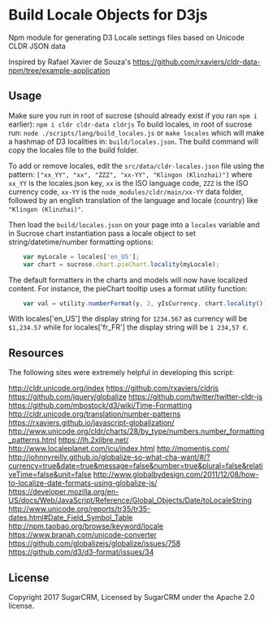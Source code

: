 # Build Locale Objects for D3js
Npm module for generating D3 Locale settings files based on Unicode CLDR JSON data

Inspired by Rafael Xavier de Souza's
https://github.com/rxaviers/cldr-data-npm/tree/example-application

## Usage
Make sure you run in root of sucrose (should already exist if you ran `npm i` earlier):
    `npm i cldr cldr-data cldrjs`
To build locales, in root of sucrose run:
    `node ./scripts/lang/build_locales.js` or `make locales`
which will make a hashmap of D3 localities in:
    `build/locales.json`.
The build command will copy the locales file to the build folder.

To add or remove locales, edit the `src/data/cldr-locales.json` file using the pattern:
    `["xx_YY", "xx", "ZZZ", "xx-YY", "Klingon (Klinzhai)"]`
where `xx_YY` is the locales.json key, `xx` is the ISO language code, `ZZZ` is the ISO currency code,
`xx-YY` is the `node_modules/cldr/main/xx-YY` data folder, followed by an english translation of
the language and locale (country) like `"Klingon (Klinzhai)"`.

Then load the `build/locales.json` on your page into a `locales` variable and in Sucrose chart instantiation pass a locale object to set string/datetime/number formatting options:
```javascript
    var myLocale = locales['en_US'];
    var chart = sucrose.chart.pieChart.locality(myLocale);
```
The default formatters in the charts and models will now have localized content.
For instance, the pieChart tooltip uses a format utility function:
```javascript
    var val = utility.numberFormat(y, 2, yIsCurrency, chart.locality());
```
With locales['en_US'] the display string for `1234.567` as currency will be `$1,234.57`
while for locales['fr_FR'] the display string will be `1 234,57 €`.

## Resources
The following sites were extremely helpful in developing this script:

http://cldr.unicode.org/index
https://github.com/rxaviers/cldrjs
https://github.com/jquery/globalize
https://github.com/twitter/twitter-cldr-js
https://github.com/mbostock/d3/wiki/Time-Formatting
http://cldr.unicode.org/translation/number-patterns
https://rxaviers.github.io/javascript-globalization/
http://www.unicode.org/cldr/charts/28/by_type/numbers.number_formatting_patterns.html
https://lh.2xlibre.net/
http://www.localeplanet.com/icu/index.html
http://momentjs.com/
http://johnnyreilly.github.io/globalize-so-what-cha-want/#/?currency=true&date=true&message=false&number=true&plural=false&relativeTime=false&unit=false
http://www.globalbydesign.com/2011/12/08/how-to-localize-date-formats-using-globalize-js/
https://developer.mozilla.org/en-US/docs/Web/JavaScript/Reference/Global_Objects/Date/toLocaleString
http://www.unicode.org/reports/tr35/tr35-dates.html#Date_Field_Symbol_Table
http://npm.taobao.org/browse/keyword/locale
https://www.branah.com/unicode-converter
https://github.com/globalizejs/globalize/issues/758
https://github.com/d3/d3-format/issues/34

## License
Copyright 2017 SugarCRM, Licensed by SugarCRM under the Apache 2.0 license.
